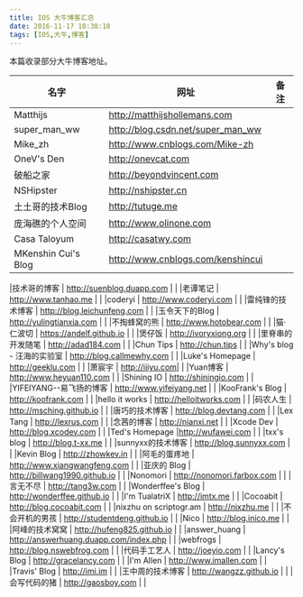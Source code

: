 ```yaml
---
title: IOS 大牛博客汇总
date: 2016-11-17 10:38:18
tags: [IOS,大牛,博客]
---
```


本篇收录部分大牛博客地址。

|    名字         |  网址       |    备注            |
|-------------|----------------|-------------------|
|Matthijs | http://matthijshollemans.com |  |
|super_man_ww | http://blog.csdn.net/super_man_ww |  |
|Mike_zh | http://www.cnblogs.com/Mike-zh |  |
|OneV's Den | http://onevcat.com |  |
|破船之家 | http://beyondvincent.com |  |
|NSHipster | http://nshipster.cn |  |
|土土哥的技术Blog | http://tutuge.me |  |
|庞海礁的个人空间 | http://www.olinone.com |  |
|Casa Taloyum | http://casatwy.com |  |
|MKenshin Cui's Blog | http://www.cnblogs.com/kenshincui |  |

<!-- more -->

|技术哥的博客 | http://suenblog.duapp.com |  |
|老谭笔记 | http://www.tanhao.me |  |
|coderyi | http://www.coderyi.com |  |
|雷纯锋的技术博客 | http://blog.leichunfeng.com |  |
|玉令天下的Blog | http://yulingtianxia.com |  |
|不掏蜂窝的熊 | http://www.hotobear.com |  |
|猫·仁波切 | https://andelf.github.io |  |
|煲仔饭 | http://ivoryxiong.org |  |
|里脊串的开发随笔 | http://adad184.com |  |
|Chun Tips | http://chun.tips |  |
|Why's blog - 汪海的实验室 | http://blog.callmewhy.com |  |
|Luke's Homepage | http://geeklu.com |  |
|萧宸宇 | http://iiiyu.com|  |
|Yuan博客 | http://www.heyuan110.com |  |
|Shining IO | http://shiningio.com |  |
|YIFEIYANG--易飞扬的博客 | http://www.yifeiyang.net |  |
|KooFrank's Blog | http://koofrank.com |  |
|hello it works | http://helloitworks.com |  |
|码农人生 | http://msching.github.io |  |
|唐巧的技术博客 | http://blog.devtang.com |  |
|Lex Tang | http://lexrus.com |  |
|念茜的博客 | http://nianxi.net |  |
|Xcode Dev | http://blog.xcodev.com |  |
|Ted's Homepage |http://wufawei.com |  |
|txx's blog	  | http://blog.t-xx.me |  |
|sunnyxx的技术博客 | http://blog.sunnyxx.com |  |
|Kevin Blog | http://zhowkev.in |  |
|阿毛的蛋疼地 | http://www.xiangwangfeng.com |  |
|亚庆的 Blog | http://billwang1990.github.io |  |
|Nonomori	 | http://nonomori.farbox.com |  |
|言无不尽 | http://tang3w.com |  |
|Wonderffee's Blog | http://wonderffee.github.io |  |
|I'm TualatriX | http://imtx.me |  |
|Cocoabit | http://blog.cocoabit.com |  |
|nixzhu on scriptogr.am | http://nixzhu.me |  |
|不会开机的男孩 | http://studentdeng.github.io |  |
|Nico | http://blog.inico.me |  |
|阿峰的技术窝窝 | http://hufeng825.github.io |  |
|answer_huang	 | http://answerhuang.duapp.com/index.php |  |
|webfrogs | http://blog.nswebfrog.com |  |
|代码手工艺人 | http://joeyio.com |  |
|Lancy's Blog | http://gracelancy.com |  |
|I'm Allen | http://www.imallen.com |  |
|Travis' Blog | http://imi.im |  |
|王中周的技术博客 | http://wangzz.github.io |  |
|会写代码的猪 | http://gaosboy.com |  |
